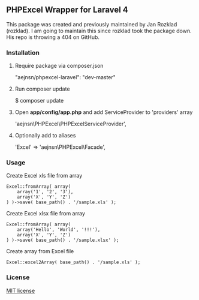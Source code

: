 ## PHPExcel Wrapper for Laravel 4


This package was created and previously maintained by Jan Rozklad (rozklad). I am going to maintain this since rozklad took the package down. His repo is throwing a 404 on GitHub.

### Installation

1) Require package via composer.json

	"aejnsn/phpexcel-laravel": "dev-master"

2) Run composer update
	
	$ composer update

3) Open __app/config/app.php__ and add ServiceProvider to 'providers' array

	'aejnsn\PHPExcel\PHPExcelServiceProvider',

4) Optionally add to aliases

	'Excel' => 'aejnsn\PHPExcel\Facade',

### Usage

Create Excel xls file from array

	Excel::fromArray( array(
		array('1', '2', '3'),
		array('X', 'Y', 'Z')
	) )->save( base_path() . '/sample.xls' );

Create Excel xlsx file from array

	Excel::fromArray( array(
		array('Hello', 'World', '!!!'),
		array('X', 'Y', 'Z')
	) )->save( base_path() . '/sample.xlsx' );

Create array from Excel file

	Excel::excel2Array( base_path() . '/sample.xls' );

### License

[MIT license](http://opensource.org/licenses/MIT)
